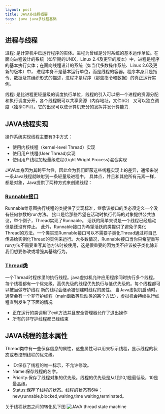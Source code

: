 ```yaml
---
layout: post
title: JAVA多线程概要
tags: java java多线程基础
---
```

## 进程与线程

进程: 是计算机中已运行程序的实体。进程为曾经是分时系统的基本运作单位。在面向进程设计的系统（如早期的UNIX，Linux 2.4及更早的版本）中，进程是程序的基本执行实体；在面向线程设计的系统（如当代多数操作系统、Linux 2.6及更新的版本）中，
进程本身不是基本运行单位，而是线程的容器。程序本身只是指令、数据及其组织形式的描述，进程才是程序（那些指令和数据）的真正运行实例。

线程: 是比进程更轻量级的调度执行单位，线程的引入可以把一个进程的资源分配和执行调度分开，各个线程既可以共享资源（内存地址，文件I/O）
又可以独立调度（独享CPU）。它的出现可以使计算机充分的发挥并发计算能力.

## JAVA线程实现

操作系统实现线程主要有3中方式：

* 使用内核线程（kernel-level Thread）实现
* 使用用户线程(User Thread)实现
* 使用用户线程加轻量级进程(Light Wright Process)混合实现

JAVA本身因为其跨平台性，因此会为我们屏蔽这些线程实现上的差异，通常来说一条Java线程就映射到一条轻量级进程中。
具体点，并且和其他所有元素一样，都是对象，Java提供了两种方式来创建线程：

### [Runnable接口](https://docs.oracle.com/javase/8/docs/api/java/lang/Runnable.html)

Runnable给意图执行线程的类提供了实现标准，继承该接口的类必须定义一个没有任何参数的run方法。
接口是给那些希望在活动时执行代码的对象提供公共协议，举个例子，Thread实现了Runnable。
活跃的简单来说是一个线程已经启动但是还没有停止。
此外，Runnable接口为希望活跃的类提供了避免子类化Thread的方法。一个类实现Runnable接口可以不需要子类化Thread通过将自己传递给实例化Thread的实例来运行。大多数情况，Runnable接口当你只希望重写run方法不需要重写其他方法时被使用，这是很重要的因为类不应该被子类化除非我们想要修改或增强其基础行为。

### [Thread类](https://docs.oracle.com/javase/8/docs/api/java/lang/Thread.html)

一个Thread时程序里的执行线程。java虚拟机允许应用程序同时执行多个线程。
每个线程都有一个优先级。高优先级的线程优先执行与低优先级的。每个线程都可以被当做守护线程
新的线程会继承被创建时线程的属性。
当Java虚拟机启动时，通常会有一个非守护线程（main函数等启动类的某个方法），虚拟机会持续执行线程直到发生了下面的情况

*  正在运行的类调用了exit方法并且安全管理器允许了退出操作
*  所有的非守护线程都已经结束


## JAVA线程的基本属性

Thread类中有一些保存信息的属性，这些属性可以用来标示线程，显示线程的状态或者控制线程的优先级。

* ID:保存了线程的唯一标示，不允许修改。
* Name:保存线程的名字。
* Priority:保存了线程对象的优先级。线程的优先级是从1到10,1是最低级，10是最高级。
* Status:保存了线程的状态。线程的状态有6种：new,runnable,blocked,waiting,time waiting,terminated。

关于线程状态之间的转化见下图
![JAVA thread state machine](http://www.uml-diagrams.org/examples/state-machine-example-java-6-thread-states.png)
















